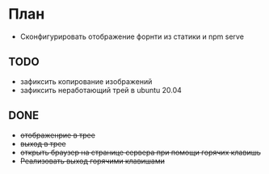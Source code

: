 # План
* Сконфигурировать отображение форнти из статики и npm serve

## TODO
* зафиксить копирование изображений
* зафиксить неработающий трей в ubuntu 20.04

## DONE
* ~~отображенрие в трее~~
* ~~выход в трее~~
* ~~открыть браузер на странице сервера при помощи горячих клавишь~~
* ~~Реализовать выход горячими клавишами~~
